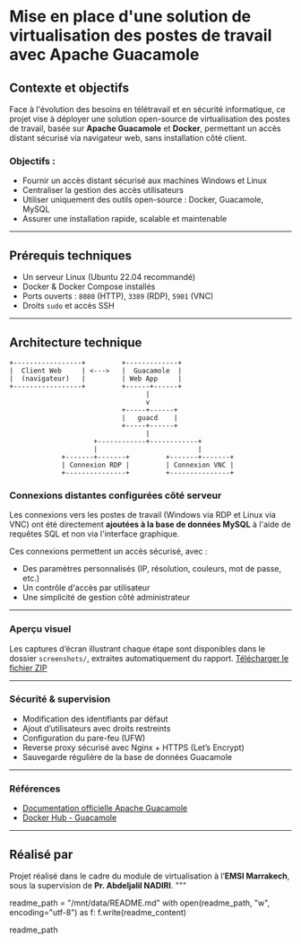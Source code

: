 #  Mise en place d'une solution de virtualisation des postes de travail avec Apache Guacamole

## Contexte et objectifs

Face à l'évolution des besoins en télétravail et en sécurité informatique, ce projet vise à déployer une solution open-source de virtualisation des postes de travail, basée sur **Apache Guacamole** et **Docker**, permettant un accès distant sécurisé via navigateur web, sans installation côté client.

###  Objectifs :
- Fournir un accès distant sécurisé aux machines Windows et Linux
- Centraliser la gestion des accès utilisateurs
- Utiliser uniquement des outils open-source : Docker, Guacamole, MySQL
- Assurer une installation rapide, scalable et maintenable

---

##  Prérequis techniques

- Un serveur Linux (Ubuntu 22.04 recommandé)
- Docker & Docker Compose installés
- Ports ouverts : `8080` (HTTP), `3389` (RDP), `5901` (VNC)
- Droits `sudo` et accès SSH

---

##  Architecture technique

```plaintext
+-----------------+         +-------------+
|  Client Web     | <--->   |  Guacamole  |
|  (navigateur)   |         | Web App     |
+-----------------+         +------+------+
                                  |
                                  v
                            +-----+------+
                            |   guacd    |
                            +-----+------+
                                  |
                     +------------+------------+
                     |                         |
             +-------+-------+         +-------+-------+
             | Connexion RDP |         | Connexion VNC |
             +---------------+         +---------------+
```

### Connexions distantes configurées côté serveur

Les connexions vers les postes de travail (Windows via RDP et Linux via VNC) ont été directement **ajoutées à la base de données MySQL** à l'aide de requêtes SQL et non via l'interface graphique.

Ces connexions permettent un accès sécurisé, avec :
- Des paramètres personnalisés (IP, résolution, couleurs, mot de passe, etc.)
- Un contrôle d'accès par utilisateur
- Une simplicité de gestion côté administrateur

---

### Aperçu visuel

Les captures d’écran illustrant chaque étape sont disponibles dans le dossier `screenshots/`, extraites automatiquement du rapport.
[Télécharger le fichier ZIP](projet-virtualisation/guacamole-docker.zip)


---

### Sécurité & supervision

- Modification des identifiants par défaut
- Ajout d’utilisateurs avec droits restreints
- Configuration du pare-feu (UFW)
- Reverse proxy sécurisé avec Nginx + HTTPS (Let’s Encrypt)
- Sauvegarde régulière de la base de données Guacamole

---

### Références

- [Documentation officielle Apache Guacamole](https://guacamole.apache.org/)
- [Docker Hub - Guacamole](https://hub.docker.com/u/guacamole)

---

##  Réalisé par

Projet réalisé dans le cadre du module de virtualisation à l’**EMSI Marrakech**, sous la supervision de **Pr. Abdeljalil NADIRI**.
"""

readme_path = "/mnt/data/README.md"
with open(readme_path, "w", encoding="utf-8") as f:
    f.write(readme_content)

readme_path
